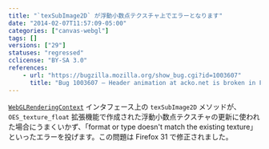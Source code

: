```yaml
---
title: "`texSubImage2D` が浮動小数点テクスチャ上でエラーとなります"
date: "2014-02-07T11:57:09-05:00"
categories: ["canvas-webgl"]
tags: []
versions: ["29"]
statuses: "regressed"
cclicense: "BY-SA 3.0"
references:
    - url: "https://bugzilla.mozilla.org/show_bug.cgi?id=1003607"
      title: "Bug 1003607 – Header animation at acko.net is broken in FF 29 and above."
---
```

[`WebGLRenderingContext`](https://developer.mozilla.org/ja/docs/Web/API/WebGLRenderingContext) インタフェース上の `texSubImage2D` メソッドが、`OES_texture_float` 拡張機能で作成された浮動小数点テクスチャの更新に使われた場合にうまくいかず、「format or type doesn't match the existing texture」といったエラーを投げます。この問題は Firefox 31 で修正されました。

